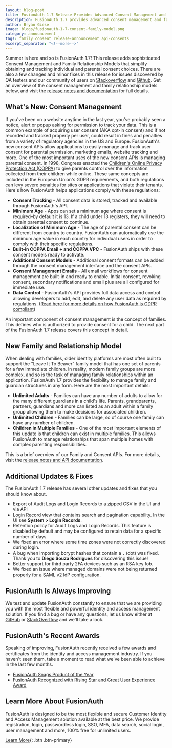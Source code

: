 ```yaml
---
layout: blog-post
title: FusionAuth 1.7 Release Provides Advanced Consent Management and Family Relationship Models
description: FusionAuth 1.7 provides advanced consent management and family relationship modeling allowing you to quickly comply with complex COPPA and data control regulations.
author: Bryan Giese
image: blogs/fusionauth-1-7-consent-family-model.png
category: announcement
tags: family consent release-announcement api-consents
excerpt_separator: "<!--more-->"
---
```


Summer is here and so is FusionAuth 1.7! This release adds sophisticated Consent Management and Family Relationship Models that simplify obtaining and tracking individual and parental consent choices. There are also a few changes and minor fixes in this release for issues discovered by QA testers and our community of users on [Stackoverflow](https://stackoverflow.com/questions/tagged/fusionauth "Jump to Stackoverflow") and [Github](https://github.com/FusionAuth/fusionauth-issues/issues/ "Jump to Github"). Get an overview of the consent management and family relationship models below, and visit the [release notes and documentation](/docs/v1/tech/archive/release-notes#version-1-7-0) for full details.

<!--more-->

## What's New: Consent Management

If you've been on a website anytime in the last year, you've probably seen a notice, alert or popup asking for permission to track your data. This is a common example of acquiring user consent (AKA opt-in consent) and if not recorded and tracked properly per user, could result in fines and penalties from a variety of regulatory agencies in the US and Europe. FusionAuth's new consent APIs allow applications to easily manage and track user consent for parental permission, marketing emails, website tracking and more.
One of the most important uses of the new consent APIs is managing parental consent. In 1998, Congress enacted the [Children's Online Privacy Protection Act (COPPA)](https://www.ftc.gov/tips-advice/business-center/guidance/complying-coppa-frequently-asked-questions) to give parents control over the information collected from their children while online. These same concepts are included in the European Union's GDPR requirements, and both regulations can levy severe penalties for sites or applications that violate their tenants. Here's how FusionAuth helps applications comply with these regulations:
- **Consent Tracking** - All consent data is stored, tracked and available through FusionAuth's API.
- **Minimum Age** - Apps can set a minimum age where consent is required–by default it is 13. If a child under 13 registers, they will need to obtain parental consent to continue.
- **Localization of Minimum Age** - The age of parental consent can be different from country to country. FusionAuth can automatically use the minimum age value in each country for individual users in order to comply with their specific regulations.
- **Built-in COPPA Email + and COPPA VPC** - FusionAuth ships with these consent models ready to activate.
- **Additional Consent Models** - Additional consent formats can be added through the consent management interface and the consent APIs.
- **Consent Management Emails** - All email workflows for consent management are built-in and ready to enable. Initial consent, revoking consent, secondary notifications and email plus are all configured for immediate use.
- **Data Control** - FusionAuth's API provides full data access and control allowing developers to add, edit, and delete any user data as required by regulations. ([Read here for more details on how FusionAuth is GDPR compliant](/blog/2019/03/19/is-fusionauth-gdpr-compliant))

An important component of consent management is the concept of families. This defines who is authorized to provide consent for a child. The next part of the FusionAuth 1.7 release covers this concept in detail.

## New Family and Relationship Model

When dealing with families, older identity platforms are most often built to support the "Leave It To Beaver" family model that has one set of parents for a few immediate children. In reality, modern family groups are more complex, and so is the task of managing family relationships within an application. FusionAuth 1.7 provides the flexibility to manage family and guardian structures in any form. Here are the most important details:
- **Unlimited Adults** - Families can have any number of adults to allow for the many different guardians in a child's life. Parents, grandparents, partners, guardians and more can listed as an adult within a family group allowing them to make decisions for associated children.
- **Unlimited Children** - Families can be large, so of course one family can have any number of children.
- **Children in Multiple Families** - One of the most important elements of this update is that children can exist in multiple families. This allows FusionAuth to manage relationships that span multiple homes with complex parenting responsibilities.

This is a brief overview of our Family and Consent APIs. For more details, visit the [release notes and API documentation](/docs/v1/tech/archive/release-notes#version-1-7-0).  


## Additional Updates & Fixes

The FusionAuth 1.7 release has several other updates and fixes that you should know about.

- Export of Audit Logs and Login Records to a zipped CSV in the UI and via API
- Login Record view that contains search and pagination capability. In the UI see **System > Login Records**.
- Retention policy for Audit Logs and Login Records. This feature is disabled by default and may be configured to retain data for a specific number of days.
- We fixed an error where some time zones were not correctly discovered during login.
- A bug when importing bcrypt hashes that contain a ```.``` (dot) was fixed. Thank you to **Diego Souza Rodrigues** for discovering this issue!
- Better support for third party 2FA devices such as an RSA key fob.
- We fixed an issue where managed domains were not being returned properly for a SAML v2 IdP configuration.

## FusionAuth Is Always Improving
We test and update FusionAuth constantly to ensure that we are providing you with the most flexible and powerful identity and access management solution. If you find a bug or have any questions, let us know either at [GitHub](https://github.com/FusionAuth/fusionauth-issues "Jump to GitHub") or [StackOverflow](https://stackoverflow.com/questions/tagged/fusionauth "Jump to StackOverflow") and we'll take a look.

## FusionAuth's Recent Awards
Speaking of improving, FusionAuth recently received a few awards and certificates from the identity and access management industry. If you haven't seen them, take a moment to read what we've been able to achieve in the last few months.
- [FusionAuth Snags Product of the Year](/blog/2019/06/17/iam-product-of-the-year)
- [FusionAuth Recognized with Rising Star and Great User Experience Award](/blog/2019/05/30/fusionauth-recognized-industry-distinctions-comparecamp)

## Learn More About FusionAuth

FusionAuth is designed to be the most flexible and secure Customer Identity and Access Management solution available at the best price. We provide registration, login, passwordless login, SSO, MFA, data search, social login, user management and more, 100% free for unlimited users.

[Learn More](/ "FusionAuth Home"){: .btn .btn-primary}
